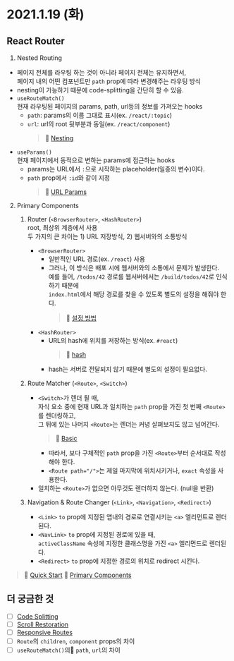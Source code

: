 # 2021.1.19 (화)

## React Router

1. Nested Routing

- 페이지 전체를 라우팅 하는 것이 아니라 페이지 전체는 유지하면서,  
  페이지 내의 어떤 컴포넌트만 `path` prop에 따라 변경해주는 라우팅 방식
- nesting이 가능하기 때문에 code-splitting을 간단히 할 수 있음.
- `useRouteMatch()`  
  현재 라우팅된 페이지의 params, path, url등의 정보를 가져오는 hooks
  - `path`: params의 이름 그대로 표시(ex. `/react/:topic`)
  - `url`: url의 root 뒷부분과 동일(ex. `/react/component`)
    > 📖 [Nesting](https://reactrouter.com/web/example/nesting)
- `useParams()`  
  현재 페이지에서 동적으로 변하는 params에 접근하는 hooks
  - params는 URL에서 `:`으로 시작하는 placeholder(일종의 변수)이다.
  - `path` prop에서 `:id`와 같이 지정
    > 📖 [URL Params](https://reactrouter.com/web/example/url-params)

2. Primary Components

   1. Router (`<BrowserRouter>`, `<HashRouter>`)  
      root, 최상위 계층에서 사용  
      두 가지의 큰 차이는 1) URL 저장방식, 2) 웹서버와의 소통방식

      - `<BrowserRouter>`
        - 일반적인 URL 경로(ex. `/react`) 사용
        - 그러나, 이 방식은 배포 시에 웹서버와의 소통에서 문제가 발생한다.  
          예를 들어, `/todos/42` 경로를 웹서버에서는 `/build/todos/42`로 인식하기 때문에  
          `index.html`에서 해당 경로를 찾을 수 있도록 별도의 설정을 해줘야 한다.
          > 📖 [설정 방법](https://create-react-app.dev/docs/deployment/#serving-apps-with-client-side-routing)
      - `<HashRouter>`
        - URL의 hash에 위치를 저장하는 방식(ex. `#react`)
          > 📖 [hash](https://developer.mozilla.org/en-US/docs/Web/API/HTMLHyperlinkElementUtils/hash)
        - hash는 서버로 전달되지 않기 때문에 별도의 설정이 필요없다.

   2. Route Matcher (`<Route>`, `<Switch>`)

      - `<Switch>`가 렌더 될 때,  
        자식 요소 중에 현재 URL과 일치하는 `path` prop을 가진 첫 번째 `<Route>`를 렌더링하고,  
        그 뒤에 있는 나머지 `<Route>`는 렌더는 커녕 살펴보지도 않고 넘어간다.
        > 📖 [Basic](https://reactrouter.com/web/example/basic)
        - 따라서, 보다 구체적인 `path` prop을 가진 `<Route>`부터 순서대로 작성해야 한다.
        - `<Route path="/">`는 제일 마지막에 위치시키거나, `exact` 속성을 사용한다.
      - 일치하는 `<Route>`가 없으면 아무것도 렌더하지 않는다. (null을 반환)

   3. Navigation & Route Changer (`<Link>`, `<Navigation>`, `<Redirect>`)
      - `<Link>`
        `to` prop에 지정된 앱내의 경로로 연결시키는 `<a>` 엘리먼트로 렌더된다.
      - `<NavLink>`
        `to` prop에 지정된 경로에 있을 때,  
        `activeClassName` 속성에 지정한 클래스명을 가진 `<a>` 엘리먼드로 렌더된다.
      - `<Redirect>`
        `to` prop에 지정한 경로의 위치로 redirect 시킨다.

> 📖 [Quick Start](https://reactrouter.com/web/guides/quick-start)
> 📖 [Primary Components](https://reactrouter.com/web/guides/primary-components)

## 더 궁금한 것

- [ ] [Code Splitting](https://reactrouter.com/web/guides/code-splitting)
- [ ] [Scroll Restoration](https://reactrouter.com/web/guides/scroll-restoration)
- [ ] [Responsive Routes](https://reactrouter.com/web/guides/philosophy/responsive-routes)
- [ ] `Route`의 `children`, `component` props의 차이
- [ ] `useRouteMatch()`의 `path`, `url`의 차이
